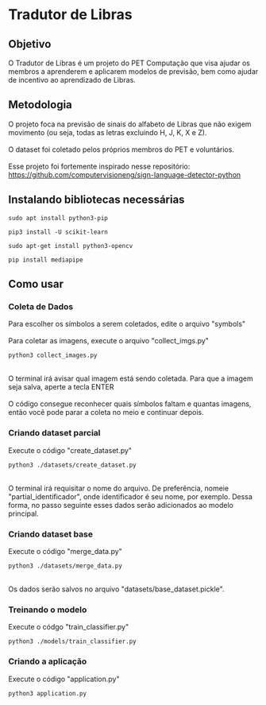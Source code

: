 # Tradutor de Libras

## Objetivo
O Tradutor de Libras é um projeto do PET Computação que visa ajudar os membros a aprenderem e aplicarem modelos de previsão, bem como ajudar de incentivo ao aprendizado de Libras.

## Metodologia
O projeto foca na previsão de sinais do alfabeto de Libras que não exigem movimento (ou seja, todas as letras excluindo H, J, K, X e Z). <br><br>
O dataset foi coletado pelos próprios membros do PET e voluntários. <br><br>
Esse projeto foi fortemente inspirado nesse repositório: https://github.com/computervisioneng/sign-language-detector-python

## Instalando bibliotecas necessárias
```console
sudo apt install python3-pip
```

```console
pip3 install -U scikit-learn
```

```console
sudo apt-get install python3-opencv
```

```console
pip install mediapipe
```

## Como usar
### Coleta de Dados
Para escolher os símbolos a serem coletados, edite o arquivo "symbols" <br><br>
Para coletar as imagens, execute o arquivo "collect_imgs.py" <br>
```console
python3 collect_images.py
```
<br>
O terminal irá avisar qual imagem está sendo coletada. Para que a imagem seja salva, aperte a tecla ENTER <br><br>
O código consegue reconhecer quais símbolos faltam e quantas imagens, então você pode parar a coleta no meio e continuar depois.

### Criando dataset parcial
Execute o código "create_dataset.py"
```console
python3 ./datasets/create_dataset.py
```
<br>
O terminal irá requisitar o nome do arquivo. De preferência, nomeie "partial_identificador", onde identificador é seu nome, por exemplo. Dessa forma, no passo seguinte esses dados serão adicionados ao modelo principal.

### Criando dataset base
Execute o código "merge_data.py"
```console
python3 ./datasets/merge_data.py
```
<br>
Os dados serão salvos no arquivo "datasets/base_dataset.pickle".

### Treinando o modelo
Execute o códgo "train_classifier.py"
```console
python3 ./models/train_classifier.py
```

### Criando a aplicação
Execute o código "application.py" 
```console
python3 application.py
```

